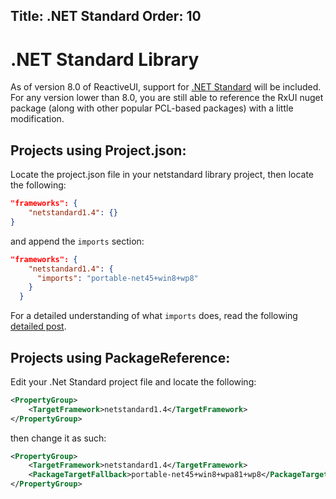 Title: .NET Standard
Order: 10
---


# .NET Standard Library

As of version 8.0 of ReactiveUI, support for [.NET Standard](https://docs.microsoft.com/en-us/dotnet/standard/net-standard) will be included. For any version lower than 8.0, you are still able to reference the RxUI nuget package (along with other popular PCL-based packages) with a little modification.

## Projects using Project.json:

Locate the project.json file in your netstandard library project, then locate the following:

```json
"frameworks": {
    "netstandard1.4": {}
}
```

and append the `imports` section:

```json
"frameworks": {
    "netstandard1.4": {
      "imports": "portable-net45+win8+wp8"
    }
  }
```

For a detailed understanding of what `imports` does, read the following [detailed post](https://msdn.microsoft.com/en-us/library/system.windows.input.icommand.aspx).

## Projects using PackageReference:

Edit your .Net Standard project file and locate the following:

```xml
<PropertyGroup>
	<TargetFramework>netstandard1.4</TargetFramework>
</PropertyGroup>
```

  then change it as such:

```xml
<PropertyGroup>
	<TargetFramework>netstandard1.4</TargetFramework>
	<PackageTargetFallback>portable-net45+win8+wpa81+wp8</PackageTargetFallback>
</PropertyGroup>
```
